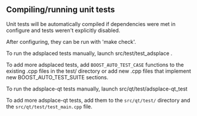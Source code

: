 Compiling/running unit tests
------------------------------------

Unit tests will be automatically compiled if dependencies were met in configure
and tests weren't explicitly disabled.

After configuring, they can be run with 'make check'.

To run the adsplaced tests manually, launch src/test/test_adsplace .

To add more adsplaced tests, add `BOOST_AUTO_TEST_CASE` functions to the existing
.cpp files in the test/ directory or add new .cpp files that
implement new BOOST_AUTO_TEST_SUITE sections.

To run the adsplace-qt tests manually, launch src/qt/test/adsplace-qt_test

To add more adsplace-qt tests, add them to the `src/qt/test/` directory and
the `src/qt/test/test_main.cpp` file.
